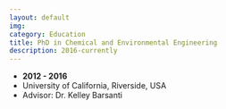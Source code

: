 ```yaml
---
layout: default
img: 
category: Education
title: PhD in Chemical and Environmental Engineering
description: 2016-currently
---
```


* __2012 - 2016__
* University of California, Riverside, USA
* Advisor: Dr. Kelley Barsanti

 

